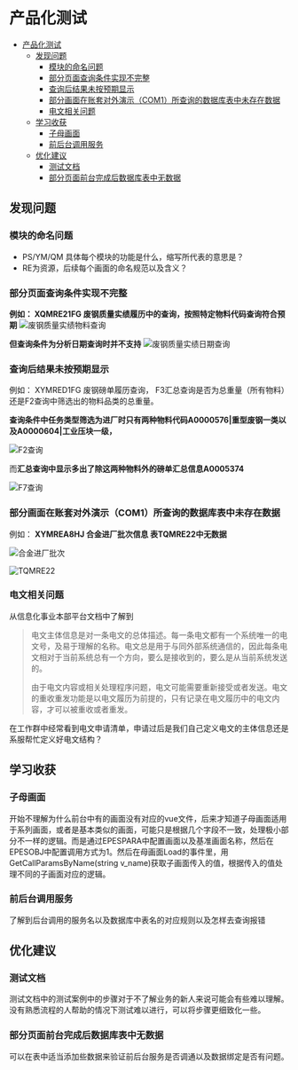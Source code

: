 # 产品化测试

- [产品化测试](#产品化测试)
  - [发现问题](#发现问题)
    - [模块的命名问题](#模块的命名问题)
    - [部分页面查询条件实现不完整](#部分页面查询条件实现不完整)
    - [查询后结果未按预期显示](#查询后结果未按预期显示)
    - [部分画面在账套对外演示（COM1）所查询的数据库表中未存在数据](#部分画面在账套对外演示com1所查询的数据库表中未存在数据)
    - [电文相关问题](#电文相关问题)
  - [学习收获](#学习收获)
    - [子母画面](#子母画面)
    - [前后台调用服务](#前后台调用服务)
  - [优化建议](#优化建议)
    - [测试文档](#测试文档)
    - [部分页面前台完成后数据库表中无数据](#部分页面前台完成后数据库表中无数据)

## 发现问题

### 模块的命名问题

- PS/YM/QM 具体每个模块的功能是什么，缩写所代表的意思是？
- RE为资源，后续每个画面的命名规范以及含义？

### 部分页面查询条件实现不完整

**例如： XQMRE21FG 废钢质量实绩履历中的查询，按照特定物料代码查询符合预期**
![废钢质量实绩物料查询](/iplat4C/img/废钢查询.png "废钢质量实绩物料查询")

**但查询条件为分析日期查询时并不支持**
![废钢质量实绩日期查询](/iplat4C/img/日期查询.png "废钢质量实绩日期查询")

### 查询后结果未按预期显示

例如： XYMRED1FG 废钢磅单履历查询， F3汇总查询是否为总重量（所有物料）还是F2查询中筛选出的物料品类的总重量。

**查询条件中任务类型筛选为进厂时只有两种物料代码A0000576|重型废钢一类以及A0000604|工业压块一级，**

![F2查询](/iplat4C/img/F2查询.png "F2查询")

而**汇总查询中显示多出了除这两种物料外的磅单汇总信息A0005374**

![F7查询](/iplat4C/img/F7查询.png "F7查询")

### 部分画面在账套对外演示（COM1）所查询的数据库表中未存在数据

例如： **XYMREA8HJ 合金进厂批次信息 表TQMRE22中无数据**

![合金进厂批次](/iplat4C/img/合金进厂批次信息.png "合金进厂批次")

![TQMRE22](/iplat4C/img/TQMRE22.png "TQMRE22")

### 电文相关问题

从信息化事业本部平台文档中了解到

> 电文主体信息是对一条电文的总体描述。每一条电文都有一个系统唯一的电文号，及易于理解的名称。电文总是用于与同外部系统通信的，因此每条电文相对于当前系统总有一个方向，要么是接收到的，要么是从当前系统发送的。
>
> 由于电文内容或相关处理程序问题，电文可能需要重新接受或者发送。电文的重收重发功能是以电文履历为前提的，只有记录在电文履历中的电文内容，才可以被重收或者重发。

在工作群中经常看到电文申请清单，申请过后是我们自己定义电文的主体信息还是系服帮忙定义好电文结构？

## 学习收获

### 子母画面

开始不理解为什么前台中有的画面没有对应的vue文件，后来才知道子母画面适用于系列画面，或者是基本类似的画面，可能只是根据几个字段不一致，处理极小部分不一样的逻辑。而是通过EPESPARA中配置画面以及基准画面名称，然后在EPESOBJ中配置调用方式为1。然后在母画面Load的事件里，用GetCallParamsByName(string v_name)获取子画面传入的值，根据传入的值处理不同的子画面对应的逻辑。

### 前后台调用服务

了解到后台调用的服务名以及数据库中表名的对应规则以及怎样去查询报错

## 优化建议

### 测试文档

测试文档中的测试案例中的步骤对于不了解业务的新人来说可能会有些难以理解。没有熟悉流程的人帮助的情况下测试难以进行，可以将步骤更细致化一些。

### 部分页面前台完成后数据库表中无数据

可以在表中适当添加些数据来验证前后台服务是否调通以及数据绑定是否有问题。
